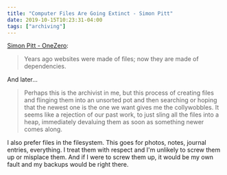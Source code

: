 ```yaml
---
title: "Computer Files Are Going Extinct - Simon Pitt"
date: 2019-10-15T10:23:31-04:00
tags: ["archiving"]
---
```


[Simon Pitt - OneZero](https://onezero.medium.com/the-death-of-the-computer-file-doc-43cb028c0506):

> Years ago websites were made of files; now they are made of dependencies.

And later...

> Perhaps this is the archivist in me, but this process of creating files and flinging them into an unsorted pot and then searching or hoping that the newest one is the one we want gives me the collywobbles. It seems like a rejection of our past work, to just sling all the files into a heap, immediately devaluing them as soon as something newer comes along.

I also prefer files in the filesystem. This goes for photos, notes, journal entries, everything. I treat them with respect and I'm unlikely to screw them up or misplace them. And if I were to screw them up, it would be my own fault and my backups would be right there.




